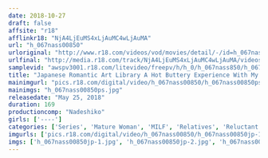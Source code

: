 ```yaml
---
date: 2018-10-27
draft: false
affsite: "r18"
afflinkr18: "NjA4LjEuMS4xLjAuMC4wLjAuMA"
url: "h_067nass00850"
urloriginal: "http://www.r18.com/videos/vod/movies/detail/-/id=h_067nass00850"
urlfinal: "http://media.r18.com/track/NjA4LjEuMS4xLjAuMC4wLjAuMA/videos/vod/movies/detail/-/id=h_067nass00850"
samplevid: "awspv3001.r18.com/litevideo/freepv/h/h_0/h_067nass850/h_067nass850_dmb_w.mp4"
title: "Japanese Romantic Art Library A Hot Buttery Experience With My Mother Someone Remembers Our Homeland"
mainimgurl: "pics.r18.com/digital/video/h_067nass00850/h_067nass00850ps.jpg"
mainimgs: "h_067nass00850ps.jpg"
releasedate: "May 25, 2018"
duration: 169
productioncomp: "Nadeshiko"
girls: ['----']
categories: ['Series', 'Mature Woman', 'MILF', 'Relatives', 'Reluctant', 'Creampie', 'Hi-Def']
imgurls: ['pics.r18.com/digital/video/h_067nass00850/h_067nass00850jp-1.jpg', 'pics.r18.com/digital/video/h_067nass00850/h_067nass00850jp-2.jpg', 'pics.r18.com/digital/video/h_067nass00850/h_067nass00850jp-3.jpg', 'pics.r18.com/digital/video/h_067nass00850/h_067nass00850jp-4.jpg', 'pics.r18.com/digital/video/h_067nass00850/h_067nass00850jp-5.jpg', 'pics.r18.com/digital/video/h_067nass00850/h_067nass00850jp-6.jpg', 'pics.r18.com/digital/video/h_067nass00850/h_067nass00850jp-7.jpg', 'pics.r18.com/digital/video/h_067nass00850/h_067nass00850jp-8.jpg', 'pics.r18.com/digital/video/h_067nass00850/h_067nass00850jp-9.jpg', 'pics.r18.com/digital/video/h_067nass00850/h_067nass00850jp-10.jpg', 'pics.r18.com/digital/video/h_067nass00850/h_067nass00850jp-11.jpg', 'pics.r18.com/digital/video/h_067nass00850/h_067nass00850jp-12.jpg', 'pics.r18.com/digital/video/h_067nass00850/h_067nass00850jp-13.jpg', 'pics.r18.com/digital/video/h_067nass00850/h_067nass00850jp-14.jpg', 'pics.r18.com/digital/video/h_067nass00850/h_067nass00850jp-15.jpg', 'pics.r18.com/digital/video/h_067nass00850/h_067nass00850jp-16.jpg', 'pics.r18.com/digital/video/h_067nass00850/h_067nass00850jp-17.jpg', 'pics.r18.com/digital/video/h_067nass00850/h_067nass00850jp-18.jpg', 'pics.r18.com/digital/video/h_067nass00850/h_067nass00850jp-19.jpg', 'pics.r18.com/digital/video/h_067nass00850/h_067nass00850jp-20.jpg']
imgs: ['h_067nass00850jp-1.jpg', 'h_067nass00850jp-2.jpg', 'h_067nass00850jp-3.jpg', 'h_067nass00850jp-4.jpg', 'h_067nass00850jp-5.jpg', 'h_067nass00850jp-6.jpg', 'h_067nass00850jp-7.jpg', 'h_067nass00850jp-8.jpg', 'h_067nass00850jp-9.jpg', 'h_067nass00850jp-10.jpg', 'h_067nass00850jp-11.jpg', 'h_067nass00850jp-12.jpg', 'h_067nass00850jp-13.jpg', 'h_067nass00850jp-14.jpg', 'h_067nass00850jp-15.jpg', 'h_067nass00850jp-16.jpg', 'h_067nass00850jp-17.jpg', 'h_067nass00850jp-18.jpg', 'h_067nass00850jp-19.jpg', 'h_067nass00850jp-20.jpg']
---
```

